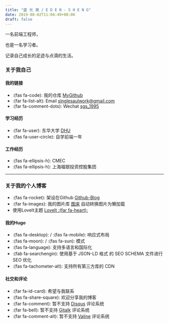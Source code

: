 ```yaml
---
title: "盛 光 晟 / E D E N - S H E N G"
date: 2019-08-02T11:04:49+08:00
draft: false
---
```


一名前端工程师，

也是一名学习者。

记录自己成长的足迹与点滴的生活。

### 关于我自己

#### 我的链接

* :(fas fa-code): 我的仓库 [MyGithub](https://github.com/sgshy1995)
* :(far fa-list-alt): Email [singlesaulwork@gmail.com](#)
* :(far fa-comment-dots): Wechat [sgs_1995](#)


#### 学习经历

* :(far fa-user): 东华大学 [DHU](https://www.dhu.edu.cn/)
* :(fas fa-user-circle): 自学前端一年

#### 工作经历

* :(fas fa-ellipsis-h): CMEC
* :(fas fa-ellipsis-h): 上海福银投资控股集团
---


### 关于我的个人博客

* :(fas fa-rocket): 架设在Github [Github-Blog](https://github.com/sgshy1995/sgshy1995.github.io/) 
* :(far fa-images): 我的图片库 [图床](#) 自动转换图片为懒加载
* 使用LoveIt主题 [LoveIt :(far fa-heart):](https://github.com/dillonzq/LoveIt)

#### 我的Hugo

* :(fas fa-desktop): / :(fas fa-mobile): 响应式布局
* :(fas fa-moon): / :(fas fa-sun): 模式
* :(fas fa-language): 支持多语言和国际化
* :(fab fa-searchengin): 使用基于 JSON-LD 格式 的 SEO SCHEMA 文件进行 SEO 优化
* :(fas fa-tachometer-alt): 支持所有第三方库的 CDN



#### 社交和评论

* :(far fa-id-card): 希望与我联系
* :(fas fa-share-square): 欢迎分享我的博客
* :(far fa-comment): 暂不支持 [Disqus](https://disqus.com) 评论系统
* :(far fa-bell): 暂不支持 [Gitalk](https://github.com/gitalk/gitalk) 评论系统
* :(far fa-comment-alt): 暂不支持 [Valine](https://valine.js.org/) 评论系统


